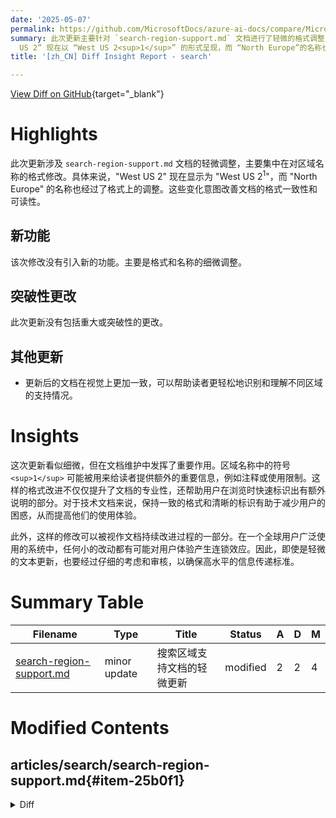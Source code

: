 ```yaml
---
date: '2025-05-07'
permalink: https://github.com/MicrosoftDocs/azure-ai-docs/compare/MicrosoftDocs:2280088...MicrosoftDocs:768f68b
summary: 此次更新主要针对 `search-region-support.md` 文档进行了轻微的格式调整，特别是区域名称的显示方式。具体而言，“West
  US 2” 现在以 “West US 2<sup>1</sup>” 的形式呈现，而 “North Europe”的名称也经历了类似的格式修改。此修改旨在提高文档的格式一致性和可读性。本次更新没有引入新功能或重大变更，但通过这些细微的改进，文档在视觉上一致性得到了提升，能够帮助读者更容易理解不同区域的支持情况。尽管修改看似微小，但在技术文档维护中起着重要作用，提高了专业性并改善了用户体验。
title: '[zh_CN] Diff Insight Report - search'

---
```


[View Diff on GitHub](https://github.com/MicrosoftDocs/azure-ai-docs/compare/MicrosoftDocs:2280088...MicrosoftDocs:768f68b){target="_blank"}

# Highlights
此次更新涉及 `search-region-support.md` 文档的轻微调整，主要集中在对区域名称的格式修改。具体来说，"West US 2" 现在显示为 "West US 2<sup>1</sup>"，而 "North Europe" 的名称也经过了格式上的调整。这些变化意图改善文档的格式一致性和可读性。

## 新功能
该次修改没有引入新的功能。主要是格式和名称的细微调整。

## 突破性更改
此次更新没有包括重大或突破性的更改。

## 其他更新
- 更新后的文档在视觉上更加一致，可以帮助读者更轻松地识别和理解不同区域的支持情况。

# Insights
这次更新看似细微，但在文档维护中发挥了重要作用。区域名称中的符号 `<sup>1</sup>` 可能被用来给读者提供额外的重要信息，例如注释或使用限制。这样的格式改进不仅仅提升了文档的专业性，还帮助用户在浏览时快速标识出有额外说明的部分。对于技术文档来说，保持一致的格式和清晰的标识有助于减少用户的困惑，从而提高他们的使用体验。

此外，这样的修改可以被视作文档持续改进过程的一部分。在一个全球用户广泛使用的系统中，任何小的改动都有可能对用户体验产生连锁效应。因此，即使是轻微的文本更新，也要经过仔细的考虑和审核，以确保高水平的信息传递标准。

# Summary Table
|  Filename  | Type |    Title    | Status | A  | D  | M  |
|------------|------|-------------|--------|----|----|----|
| [search-region-support.md](#item-25b0f1) | minor update | 搜索区域支持文档的轻微更新 | modified | 2 | 2 | 4 | 


# Modified Contents
## articles/search/search-region-support.md{#item-25b0f1}

<details>
<summary>Diff</summary>
````diff
@@ -52,15 +52,15 @@ AI enrichment refers to internal connections to an Azure AI services multi-servi
 | North Central US​ ​| ✅ |  | ✅ |  |
 | South Central US​ | ✅ | ✅ | ✅ |  |
 | West US​​ | ✅ |  | ✅ |  |
-| West US 2​ ​| ✅ | ✅ | ✅ |  |
+| West US 2​ <sup>1</sup>​| ✅ | ✅ | ✅ |  |
 | West US 3​ | ✅ | ✅ | ✅ |  |
 | West Central US​ ​ | ✅ |  | ✅ |  |
 
 ### Europe
 
 | Region | AI enrichment | Availability zones | Semantic ranker | Query rewrite |
 |--|--|--|--|--|
-| North Europe​ <sup>1</sup>​ | ✅ | ✅ | ✅ | ✅ |
+| North Europe​​ | ✅ | ✅ | ✅ | ✅ |
 | West Europe​​ | ✅ | ✅ | ✅ |  |
 | France Central​​ | ✅ | ✅ | ✅ |  |
 | Germany West Central​ ​| ✅ | ✅ |  |  |
````
</details>

### Summary

```json
{
    "modification_type": "minor update",
    "modification_title": "搜索区域支持文档的轻微更新"
}
```

### Explanation
此次修改对文档 `search-region-support.md` 进行了轻微更新，主要是在表格中对某些区域名进行了小幅修改。其中，"West US 2" 改为 "West US 2<sup>1</sup>"，并且 "North Europe" 的名称格式上进行了调整。本次更改导致添加和删除各2行，使得整体内容更加清晰。该文档提供了涵盖不同区域的 Azure AI 服务的支持情况更新。可以通过[此链接](https://github.com/MicrosoftDocs/azure-ai-docs/blob/768f68beba13727d7434d3dbeb88781a771d3571/articles/search/search-region-support.md)来查看具体更改。


